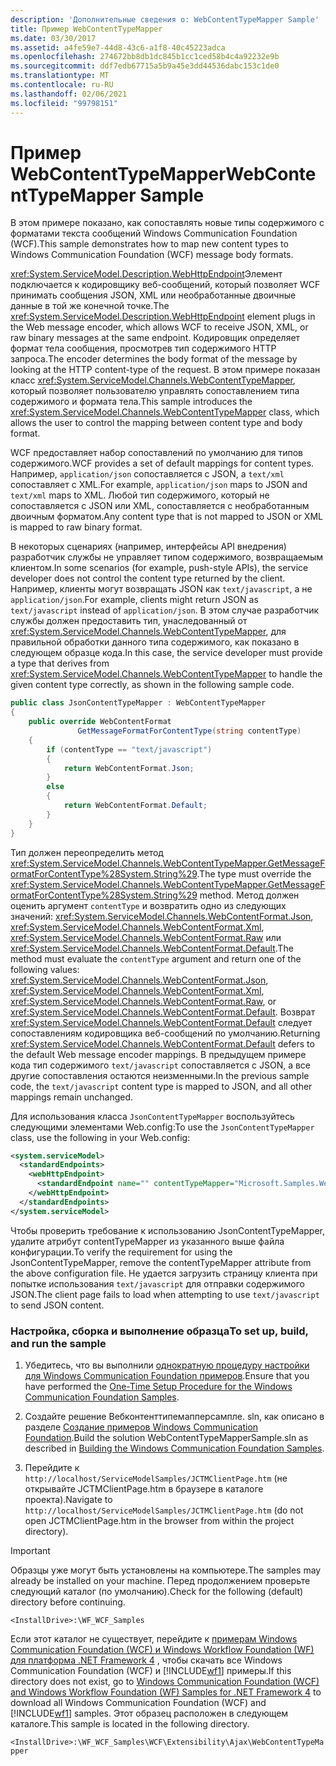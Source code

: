 ```yaml
---
description: 'Дополнительные сведения о: WebContentTypeMapper Sample'
title: Пример WebContentTypeMapper
ms.date: 03/30/2017
ms.assetid: a4fe59e7-44d8-43c6-a1f8-40c45223adca
ms.openlocfilehash: 274672bb8db1dc845b1cc1ced58b4c4a92232e9b
ms.sourcegitcommit: ddf7edb67715a5b9a45e3dd44536dabc153c1de0
ms.translationtype: MT
ms.contentlocale: ru-RU
ms.lasthandoff: 02/06/2021
ms.locfileid: "99798151"
---
```

# <a name="webcontenttypemapper-sample"></a><span data-ttu-id="70169-103">Пример WebContentTypeMapper</span><span class="sxs-lookup"><span data-stu-id="70169-103">WebContentTypeMapper Sample</span></span>

<span data-ttu-id="70169-104">В этом примере показано, как сопоставлять новые типы содержимого с форматами текста сообщений Windows Communication Foundation (WCF).</span><span class="sxs-lookup"><span data-stu-id="70169-104">This sample demonstrates how to map new content types to Windows Communication Foundation (WCF) message body formats.</span></span>  
  
 <span data-ttu-id="70169-105"><xref:System.ServiceModel.Description.WebHttpEndpoint>Элемент подключается к кодировщику веб-сообщений, который позволяет WCF принимать сообщения JSON, XML или необработанные двоичные данные в той же конечной точке.</span><span class="sxs-lookup"><span data-stu-id="70169-105">The <xref:System.ServiceModel.Description.WebHttpEndpoint> element plugs in the Web message encoder, which allows WCF to receive JSON, XML, or raw binary messages at the same endpoint.</span></span> <span data-ttu-id="70169-106">Кодировщик определяет формат тела сообщения, просмотрев тип содержимого HTTP запроса.</span><span class="sxs-lookup"><span data-stu-id="70169-106">The encoder determines the body format of the message by looking at the HTTP content-type of the request.</span></span> <span data-ttu-id="70169-107">В этом примере показан класс <xref:System.ServiceModel.Channels.WebContentTypeMapper>, который позволяет пользователю управлять сопоставлением типа содержимого и формата тела.</span><span class="sxs-lookup"><span data-stu-id="70169-107">This sample introduces the <xref:System.ServiceModel.Channels.WebContentTypeMapper> class, which allows the user to control the mapping between content type and body format.</span></span>  
  
 <span data-ttu-id="70169-108">WCF предоставляет набор сопоставлений по умолчанию для типов содержимого.</span><span class="sxs-lookup"><span data-stu-id="70169-108">WCF provides a set of default mappings for content types.</span></span> <span data-ttu-id="70169-109">Например, `application/json` сопоставляется с JSON, а `text/xml` сопоставляет с XML.</span><span class="sxs-lookup"><span data-stu-id="70169-109">For example, `application/json` maps to JSON and `text/xml` maps to XML.</span></span> <span data-ttu-id="70169-110">Любой тип содержимого, который не сопоставляется с JSON или XML, сопоставляется с необработанным двоичным форматом.</span><span class="sxs-lookup"><span data-stu-id="70169-110">Any content type that is not mapped to JSON or XML is mapped to raw binary format.</span></span>  
  
 <span data-ttu-id="70169-111">В некоторых сценариях (например, интерфейсы API внедрения) разработчик службы не управляет типом содержимого, возвращаемым клиентом.</span><span class="sxs-lookup"><span data-stu-id="70169-111">In some scenarios (for example, push-style APIs), the service developer does not control the content type returned by the client.</span></span> <span data-ttu-id="70169-112">Например, клиенты могут возвращать JSON как `text/javascript`, а не `application/json`.</span><span class="sxs-lookup"><span data-stu-id="70169-112">For example, clients might return JSON as `text/javascript` instead of `application/json`.</span></span> <span data-ttu-id="70169-113">В этом случае разработчик службы должен предоставить тип, унаследованный от <xref:System.ServiceModel.Channels.WebContentTypeMapper>, для правильной обработки данного типа содержимого, как показано в следующем образце кода.</span><span class="sxs-lookup"><span data-stu-id="70169-113">In this case, the service developer must provide a type that derives from <xref:System.ServiceModel.Channels.WebContentTypeMapper> to handle the given content type correctly, as shown in the following sample code.</span></span>  
  
```csharp  
public class JsonContentTypeMapper : WebContentTypeMapper  
{  
    public override WebContentFormat  
               GetMessageFormatForContentType(string contentType)  
    {  
        if (contentType == "text/javascript")  
        {  
            return WebContentFormat.Json;  
        }  
        else  
        {  
            return WebContentFormat.Default;  
        }  
    }  
}  
```  
  
 <span data-ttu-id="70169-114">Тип должен переопределить метод <xref:System.ServiceModel.Channels.WebContentTypeMapper.GetMessageFormatForContentType%28System.String%29>.</span><span class="sxs-lookup"><span data-stu-id="70169-114">The type must override the <xref:System.ServiceModel.Channels.WebContentTypeMapper.GetMessageFormatForContentType%28System.String%29> method.</span></span> <span data-ttu-id="70169-115">Метод должен оценить аргумент `contentType` и возвратить одно из следующих значений: <xref:System.ServiceModel.Channels.WebContentFormat.Json>, <xref:System.ServiceModel.Channels.WebContentFormat.Xml>, <xref:System.ServiceModel.Channels.WebContentFormat.Raw> или <xref:System.ServiceModel.Channels.WebContentFormat.Default>.</span><span class="sxs-lookup"><span data-stu-id="70169-115">The method must evaluate the `contentType` argument and return one of the following values: <xref:System.ServiceModel.Channels.WebContentFormat.Json>, <xref:System.ServiceModel.Channels.WebContentFormat.Xml>, <xref:System.ServiceModel.Channels.WebContentFormat.Raw>, or <xref:System.ServiceModel.Channels.WebContentFormat.Default>.</span></span> <span data-ttu-id="70169-116">Возврат <xref:System.ServiceModel.Channels.WebContentFormat.Default> следует сопоставлениям кодировщика веб-сообщений по умолчанию.</span><span class="sxs-lookup"><span data-stu-id="70169-116">Returning <xref:System.ServiceModel.Channels.WebContentFormat.Default> defers to the default Web message encoder mappings.</span></span> <span data-ttu-id="70169-117">В предыдущем примере кода тип содержимого `text/javascript` сопоставляется с JSON, а все другие сопоставления остаются неизменными.</span><span class="sxs-lookup"><span data-stu-id="70169-117">In the previous sample code, the `text/javascript` content type is mapped to JSON, and all other mappings remain unchanged.</span></span>  
  
 <span data-ttu-id="70169-118">Для использования класса `JsonContentTypeMapper` воспользуйтесь следующими элементами Web.config:</span><span class="sxs-lookup"><span data-stu-id="70169-118">To use the `JsonContentTypeMapper` class, use the following in your Web.config:</span></span>  
  
```xml  
<system.serviceModel>  
  <standardEndpoints>  
    <webHttpEndpoint>  
      <standardEndpoint name="" contentTypeMapper="Microsoft.Samples.WebContentTypeMapper.JsonContentTypeMapper, JsonContentTypeMapper, Version=1.0.0.0, Culture=neutral, PublicKeyToken=null" />  
    </webHttpEndpoint>  
  </standardEndpoints>  
</system.serviceModel>  
```  
  
 <span data-ttu-id="70169-119">Чтобы проверить требование к использованию JsonContentTypeMapper, удалите атрибут contentTypeMapper из указанного выше файла конфигурации.</span><span class="sxs-lookup"><span data-stu-id="70169-119">To verify the requirement for using the JsonContentTypeMapper, remove the contentTypeMapper attribute from the above configuration file.</span></span> <span data-ttu-id="70169-120">Не удается загрузить страницу клиента при попытке использования `text/javascript` для отправки содержимого JSON.</span><span class="sxs-lookup"><span data-stu-id="70169-120">The client page fails to load when attempting to use `text/javascript` to send JSON content.</span></span>  
  
### <a name="to-set-up-build-and-run-the-sample"></a><span data-ttu-id="70169-121">Настройка, сборка и выполнение образца</span><span class="sxs-lookup"><span data-stu-id="70169-121">To set up, build, and run the sample</span></span>  
  
1. <span data-ttu-id="70169-122">Убедитесь, что вы выполнили [однократную процедуру настройки для Windows Communication Foundation примеров](one-time-setup-procedure-for-the-wcf-samples.md).</span><span class="sxs-lookup"><span data-stu-id="70169-122">Ensure that you have performed the [One-Time Setup Procedure for the Windows Communication Foundation Samples](one-time-setup-procedure-for-the-wcf-samples.md).</span></span>  
  
2. <span data-ttu-id="70169-123">Создайте решение Вебконтенттипемапперсампле. sln, как описано в разделе [Создание примеров Windows Communication Foundation](building-the-samples.md).</span><span class="sxs-lookup"><span data-stu-id="70169-123">Build the solution WebContentTypeMapperSample.sln as described in [Building the Windows Communication Foundation Samples](building-the-samples.md).</span></span>  
  
3. <span data-ttu-id="70169-124">Перейдите к `http://localhost/ServiceModelSamples/JCTMClientPage.htm` (не открывайте JCTMClientPage.htm в браузере в каталоге проекта).</span><span class="sxs-lookup"><span data-stu-id="70169-124">Navigate to `http://localhost/ServiceModelSamples/JCTMClientPage.htm` (do not open JCTMClientPage.htm in the browser from within the project directory).</span></span>  
  
> [!IMPORTANT]
> <span data-ttu-id="70169-125">Образцы уже могут быть установлены на компьютере.</span><span class="sxs-lookup"><span data-stu-id="70169-125">The samples may already be installed on your machine.</span></span> <span data-ttu-id="70169-126">Перед продолжением проверьте следующий каталог (по умолчанию).</span><span class="sxs-lookup"><span data-stu-id="70169-126">Check for the following (default) directory before continuing.</span></span>  
>
> `<InstallDrive>:\WF_WCF_Samples`  
>
> <span data-ttu-id="70169-127">Если этот каталог не существует, перейдите к [примерам Windows Communication Foundation (WCF) и Windows Workflow Foundation (WF) для платформа .NET Framework 4](https://www.microsoft.com/download/details.aspx?id=21459) , чтобы скачать все Windows Communication Foundation (WCF) и [!INCLUDE[wf1](../../../../includes/wf1-md.md)] примеры.</span><span class="sxs-lookup"><span data-stu-id="70169-127">If this directory does not exist, go to [Windows Communication Foundation (WCF) and Windows Workflow Foundation (WF) Samples for .NET Framework 4](https://www.microsoft.com/download/details.aspx?id=21459) to download all Windows Communication Foundation (WCF) and [!INCLUDE[wf1](../../../../includes/wf1-md.md)] samples.</span></span> <span data-ttu-id="70169-128">Этот образец расположен в следующем каталоге.</span><span class="sxs-lookup"><span data-stu-id="70169-128">This sample is located in the following directory.</span></span>  
>
> `<InstallDrive>:\WF_WCF_Samples\WCF\Extensibility\Ajax\WebContentTypeMapper`  
